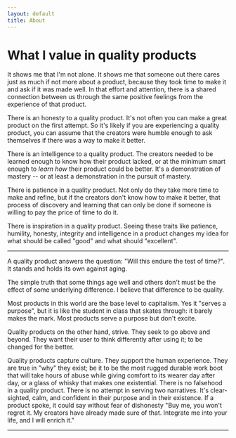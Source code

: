 ```yaml
---
layout: default
title: About
---
```

What I value in quality products
====

It shows me that I'm not alone. It shows me that someone out there cares just as much if not more about a product, because they took time to make it and ask if it was made well. In that effort and attention, there is a shared connection between us through the same positive feelings from the experience of that product.

There is an honesty to a quality product. It's not often you can make a great product on the first attempt. So it's likely if you are experiencing a quality product, you can assume that the creators were humble enough to ask themselves if there was a way to make it better.

There is an intelligence to a quality product. The creators needed to be learned enough to know how their product lacked, or at the minimum smart enough to *learn how* their product could be better. It's a demonstration of mastery -- or at least a demonstration in the pursuit of mastery.

There is patience in a quality product. Not only do they take more time to make and refine, but if the creators don't know how to make it better, that process of discovery and learning that can only be done if someone is willing to pay the price of time to do it.

There is inspiration in a quality product. Seeing these traits like patience, humility, honesty, integrity and intelligence in a product changes my idea for what should be called "good" and what should "excellent".

---

A quality product answers the question: "Will this endure the test of time?". It stands and holds its own against aging.

The simple truth that some things age well and others don't must be the effect of some underlying difference. I believe that difference to be quality.

Most products in this world are the base level to capitalism. Yes it "serves a purpose", but it is like the student in class that skates through: it barely makes the mark. Most products serve a purpose but don't excite.

Quality products on the other hand, strive. They seek to go above and beyond. They want their user to think differently after using it; to be changed for the better.

Quality products capture culture. They support the human experience. They are true in "why" they exist; be it to be the most rugged durable work boot that will take hours of abuse while giving comfort to its wearer day after day, or a glass of whisky that makes one existential. There is no falsehood in a quality product. There is no attempt in serving two narratives. It's clear-sighted, calm, and confident in their purpose and in their existence. If a product spoke, it could say without fear of dishonesty "Buy me, you won't regret it. My creators have already made sure of that. Integrate me into your life, and I will enrich it."

---